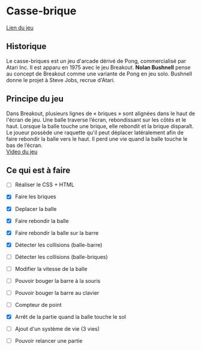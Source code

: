 # Casse-brique 

[Lien du jeu](https://hepl-mmi-2021-2022.github.io/projet-mmi-juin-Emilie-Colleye/)

## Historique 

Le casse-briques est un jeu d'arcade dérivé de Pong, commercialisé par Atari Inc. Il est apparu en 1975 avec le jeu Breakout.
**Nolan Bushnell** pense au concept de Breakout comme une variante de Pong en jeu solo. 
Bushnell donne le projet à Steve Jobs, recrue d'Atari.

## Principe du jeu 

Dans Breakout, plusieurs lignes de « briques » sont alignées dans le haut de l'écran de jeu. 
Une balle traverse l’écran, rebondissant sur les côtés et le haut. Lorsque la balle touche une brique, elle rebondit et la brique disparaît. 
Le joueur possède une raquette qu'il peut déplacer latéralement afin de faire rebondir la balle vers le haut. Il perd une vie quand la balle touche le bas de l’écran. \
[Video du jeu](https://www.youtube.com/watch?v=hW7Sg5pXAok)


## Ce qui est à faire 

- [ ] Réaliser le CSS + HTML
- [x] Faire les briques
- [x] Deplacer la balle
- [x] Faire rebondir la balle
- [x] Faire rebondir la balle sur la barre
- [x] Détecter les collisions (balle-barre)
- [ ] Détecter les collisions (balle-briques)
- [ ] Modifier la vitesse de la balle
- [ ] Pouvoir bouger la barre à la souris
- [ ] Pouvoir bouger la barre au clavier
- [ ] Compteur de point
- [x] Arrêt de la partie quand la balle touche le sol
- [ ] Ajout d'un système de vie (3 vies)
- [ ] Pouvoir relancer une partie

